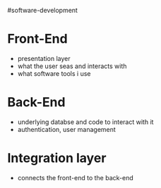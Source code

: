 
#software-development

# Front-End
- presentation layer
- what the user seas and interacts with
- what software tools i use
# Back-End
- underlying databse and code to interact with it
- authentication, user management
# Integration layer
- connects the front-end to the back-end
